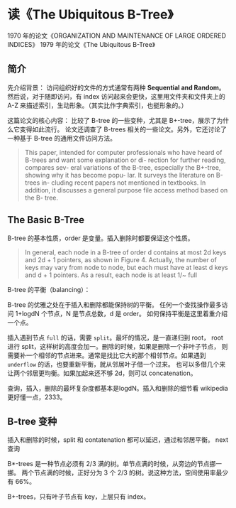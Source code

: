 # 读《The Ubiquitous B-Tree》

1970 年的论文《ORGANIZATION AND MAINTENANCE OF LARGE ORDERED INDICES》
1979 年的论文《The Ubiquitous B-Tree》

## 简介

先介绍背景：
访问组织好的文件的方式通常有两种 **Sequential and Random**。
然后说，对于随即访问，有 index 访问起来会更快，这里用文件夹和文件夹上的
A-Z 来描述索引，生动形象。（其实比作字典索引，也挺形象的。）

这篇论文的核心内容：
比较了 B-tree 的一些变种，尤其是 B+-tree，展示了为什么它变得如此流行。
论文还调查了 B-trees 相关的一些论文。另外，它还讨论了一种基于 B-tree
的通用文件访问方法。

> This paper, intended for
computer professionals who have heard of
B-trees and want some explanation or di-
rection for further reading, compares sev-
eral variations of the B-tree, especially the
B+-tree, showing why it has become popu-
lar. It surveys the literature on B-trees in-
cluding recent papers not mentioned in
textbooks. In addition, it discusses a general
purpose file access method based on the B-
tree.

## The Basic B-Tree

B-tree 的基本性质，order 是变量。插入删除时都要保证这个性质。
> In general, each node in a B-tree of order
d contains at most 2d keys and 2d + 1
pointers, as shown in Figure 4. Actually,
the number of keys may vary from node to
node, but each must have at least d keys
and d + 1 pointers. As a result, each node
is at least 1/~ full

B-tree 的平衡（balancing）：

B-tree 的优雅之处在于插入和删除都能保持树的平衡。
任何一个查找操作最多访问 1+logdN 个节点，N 是节点总数，d 是 order。
如何保持平衡是这里着重介绍一个点。

插入遇到节点 `full` 的话，需要 `split`。最坏的情况，是一直递归到 root，
root 进行 split，这样树的高度会加一。删除的时候，如果是删除一个非叶子节点，
则需要补一个相邻的节点进来。通常是找比它大的那个相邻节点。如果遇到
`underflow` 的话，也要重新平衡，就从邻居叶子借一个过来。
也可以多借几个来让两个邻居更均衡。如果加起来还不够 2d，则可以 concatenation。

查询，插入，删除的最坏复杂度都基本是logdN。插入和删除的细节看 wikipedia
更好懂一点，2333。

## B-tree 变种

插入和删除的时候，split 和 contatenation 都可以延迟，通过和邻居平衡。
next 查询

B*-trees 是一种节点必须有 2/3 满的树。单节点满的时候，从旁边的节点挪一挪。
两个节点满的时候，正好分为 3 个 2/3 的树。说这种方法，空间使用率最少有 66%。

B+-trees，只有叶子节点有 key，上层只有 index。
